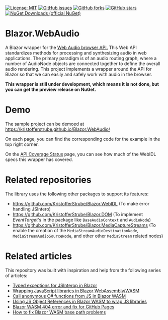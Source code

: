 [![License: MIT](https://img.shields.io/badge/License-MIT-yellow.svg)](/LICENSE)
[![GitHub issues](https://img.shields.io/github/issues/KristofferStrube/Blazor.WebAudio)](https://github.com/KristofferStrube/Blazor.WebAudio/issues)
[![GitHub forks](https://img.shields.io/github/forks/KristofferStrube/Blazor.WebAudio)](https://github.com/KristofferStrube/Blazor.WebAudio/network/members)
[![GitHub stars](https://img.shields.io/github/stars/KristofferStrube/Blazor.WebAudio)](https://github.com/KristofferStrube/Blazor.WebAudio/stargazers)
[![NuGet Downloads (official NuGet)](https://img.shields.io/nuget/dt/KristofferStrube.Blazor.WebAudio?label=NuGet%20Downloads)](https://www.nuget.org/packages/KristofferStrube.Blazor.WebAudio/)

# Blazor.WebAudio
A Blazor wrapper for the [Web Audio browser API.](https://www.w3.org/TR/webaudio/)
This Web API standardizes methods for processing and synthesizing audio in web applications. The primary paradigm is of an audio routing graph, where a number of AudioNode objects are connected together to define the overall audio rendering. This project implements a wrapper around the API for Blazor so that we can easily and safely work with audio in the browser.

**This wrapper is still under development, which means it is not done, but you can get the preview release on NuGet.**

# Demo
The sample project can be demoed at https://kristofferstrube.github.io/Blazor.WebAudio/

On each page, you can find the corresponding code for the example in the top right corner.

On the [API Coverage Status](https://kristofferstrube.github.io/Blazor.WebAudio/Status) page, you can see how much of the WebIDL specs this wrapper has covered.


# Related repositories
The library uses the following other packages to support its features:
- https://github.com/KristofferStrube/Blazor.WebIDL (To make error handling JSIntero)
- https://github.com/KristofferStrube/Blazor.DOM (To implement *EventTarget*'s in the package like `BaseAudioContext` and `AudioNode`)
- https://github.com/KristofferStrube/Blazor.MediaCaptureStreams (To enable the creation of the `MediaStreamAudioDestinationNode`, `MediaStreamAudioSourceNode`, and other other `MediaStream` related nodes)

# Related articles
This repository was built with inspiration and help from the following series of articles:

- [Typed exceptions for JSInterop in Blazor](https://kristoffer-strube.dk/post/typed-exceptions-for-jsinterop-in-blazor/)
- [Wrapping JavaScript libraries in Blazor WebAssembly/WASM](https://blog.elmah.io/wrapping-javascript-libraries-in-blazor-webassembly-wasm/)
- [Call anonymous C# functions from JS in Blazor WASM](https://blog.elmah.io/call-anonymous-c-functions-from-js-in-blazor-wasm/)
- [Using JS Object References in Blazor WASM to wrap JS libraries](https://blog.elmah.io/using-js-object-references-in-blazor-wasm-to-wrap-js-libraries/)
- [Blazor WASM 404 error and fix for GitHub Pages](https://blog.elmah.io/blazor-wasm-404-error-and-fix-for-github-pages/)
- [How to fix Blazor WASM base path problems](https://blog.elmah.io/how-to-fix-blazor-wasm-base-path-problems/)
